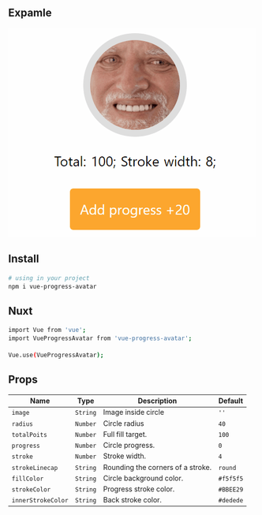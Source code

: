 ## Expamle
![Progress Avatar example](https://raw.githubusercontent.com/hostovich/vue-progress-avatar/master/img/vue-progress-avatar.gif)

## Install

```sh
# using in your project
npm i vue-progress-avatar
```

## Nuxt

```sh
import Vue from 'vue';
import VueProgressAvatar from 'vue-progress-avatar';

Vue.use(VueProgressAvatar);
```

## Props

| Name            | Type            | Description                                | Default                      |
| --------------- | --------------- | ------------------------------------------ | ---------------------------- |
| `image`         | `String`        | Image inside circle   | `''` |
| `radius`        | `Number`        | Circle radius | `40` |
| `totalPoits`    | `Number`        | Full fill target. | `100` |
| `progress`      | `Number`        | Circle progress. | `0` |
| `stroke`        | `Number`        | Stroke width. | `4` |
| `strokeLinecap` | `String`        | Rounding the corners of a stroke. | `round` |
| `fillColor`     | `String`        | Circle background color. | `#f5f5f5` |
| `strokeColor`   | `String`        | Progress stroke color. | `#BBEE29` |
| `innerStrokeColor` | `String`     | Back stroke color. | `#dedede` |
